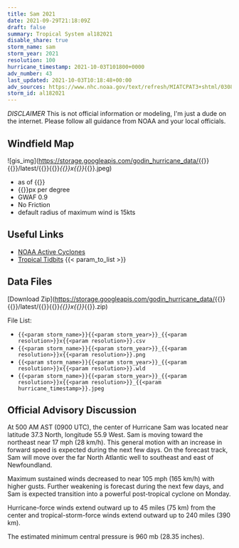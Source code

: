 ```yaml
---
title: Sam 2021
date: 2021-09-29T21:18:09Z
draft: false
summary: Tropical System al182021
disable_share: true
storm_name: sam
storm_year: 2021
resolution: 100
hurricane_timestamp: 2021-10-03T101800+0000
adv_number: 43
last_updated: 2021-10-03T10:18:48+00:00
adv_sources: https://www.nhc.noaa.gov/text/refresh/MIATCPAT3+shtml/030844.shtml;https://www.nhc.noaa.gov/refresh/graphics_at3+shtml/084748.shtml?cone
storm_id: al182021
---
```

*DISCLAIMER* This is not official information or modeling, I'm just a dude on the internet.  Please follow all guidance from NOAA and your local officials.

## Windfield Map
![gis_img](https://storage.googleapis.com/godin_hurricane_data/{{<param storm_name>}}{{<param storm_year>}}/latest/{{<param storm_name>}}{{<param storm_year>}}_{{<param resolution>}}x{{<param resolution>}}_{{<param hurricane_timestamp>}}.jpeg)

- as of {{<param last_updated>}}
- {{<param resolution>}}px per degree
- GWAF 0.9
- No Friction
- default radius of maximum wind is 15kts

## Useful Links
- [NOAA Active Cyclones](https://www.nhc.noaa.gov/)
- [Tropical Tidbits](https://www.tropicaltidbits.com/storminfo/)
{{< param_to_list >}}

## Data Files
[Download Zip](https://storage.googleapis.com/godin_hurricane_data/{{<param storm_name>}}{{<param storm_year>}}/latest/{{<param storm_name>}}{{<param storm_year>}}_{{<param resolution>}}x{{<param resolution>}}_{{<param hurricane_timestamp>}}.zip)

File List:
- `{{<param storm_name>}}{{<param storm_year>}}_{{<param resolution>}}x{{<param resolution>}}.csv`
- `{{<param storm_name>}}{{<param storm_year>}}_{{<param resolution>}}x{{<param resolution>}}.png`
- `{{<param storm_name>}}{{<param storm_year>}}_{{<param resolution>}}x{{<param resolution>}}.wld`
- `{{<param storm_name>}}{{<param storm_year>}}_{{<param resolution>}}x{{<param resolution>}}_{{<param hurricane_timestamp>}}.jpeg`


## Official Advisory Discussion
At 500 AM AST (0900 UTC), the center of Hurricane Sam was located
near latitude 37.3 North, longitude 55.9 West.  Sam is moving toward
the northeast near 17 mph (28 km/h).  This general motion with an
increase in forward speed is expected during the next few days.  On
the forecast track, Sam will move over the far North Atlantic well 
to southeast and east of Newfoundland.
 
Maximum sustained winds decreased to near 105 mph (165 km/h) with 
higher gusts.  Further weakening is forecast during the next few 
days, and Sam is expected transition into a powerful post-tropical 
cyclone on Monday.
 
Hurricane-force winds extend outward up to 45 miles (75 km) from the
center and tropical-storm-force winds extend outward up to 240 miles
(390 km).
 
The estimated minimum central pressure is 960 mb (28.35 inches).